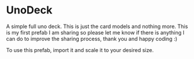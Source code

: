 # UnoDeck
A simple full uno deck. This is just the card models and nothing more.
This is my first prefab I am sharing so please let me know if there is anything I can do to improve the sharing process, thank you and happy coding :)

To use this prefab, import it and scale it to your desired size.
